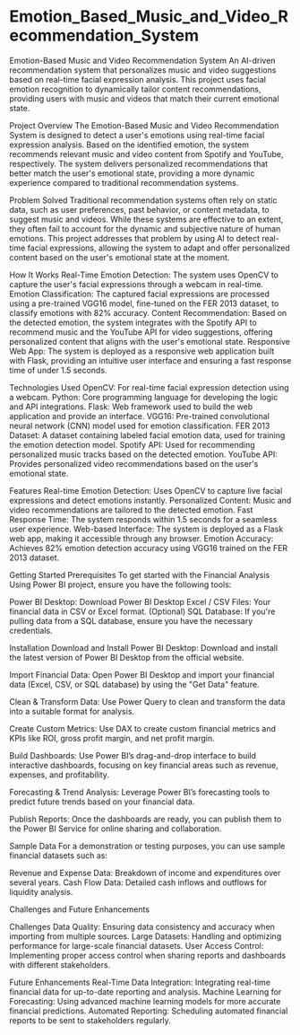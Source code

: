 # Emotion_Based_Music_and_Video_Recommendation_System

Emotion-Based Music and Video Recommendation System
An AI-driven recommendation system that personalizes music and video suggestions based on real-time facial expression analysis. This project uses facial emotion recognition to dynamically tailor content recommendations, providing users with music and videos that match their current emotional state.

Project Overview
The Emotion-Based Music and Video Recommendation System is designed to detect a user's emotions using real-time facial expression analysis. Based on the identified emotion, the system recommends relevant music and video content from Spotify and YouTube, respectively. The system delivers personalized recommendations that better match the user's emotional state, providing a more dynamic experience compared to traditional recommendation systems.

Problem Solved
Traditional recommendation systems often rely on static data, such as user preferences, past behavior, or content metadata, to suggest music and videos. While these systems are effective to an extent, they often fail to account for the dynamic and subjective nature of human emotions. This project addresses that problem by using AI to detect real-time facial expressions, allowing the system to adapt and offer personalized content based on the user's emotional state at the moment.

How It Works
Real-Time Emotion Detection: The system uses OpenCV to capture the user's facial expressions through a webcam in real-time.
Emotion Classification: The captured facial expressions are processed using a pre-trained VGG16 model, fine-tuned on the FER 2013 dataset, to classify emotions with 82% accuracy.
Content Recommendation: Based on the detected emotion, the system integrates with the Spotify API to recommend music and the YouTube API for video suggestions, offering personalized content that aligns with the user's emotional state.
Responsive Web App: The system is deployed as a responsive web application built with Flask, providing an intuitive user interface and ensuring a fast response time of under 1.5 seconds.

Technologies Used
OpenCV: For real-time facial expression detection using a webcam.
Python: Core programming language for developing the logic and API integrations.
Flask: Web framework used to build the web application and provide an interface.
VGG16: Pre-trained convolutional neural network (CNN) model used for emotion classification.
FER 2013 Dataset: A dataset containing labeled facial emotion data, used for training the emotion detection model.
Spotify API: Used for recommending personalized music tracks based on the detected emotion.
YouTube API: Provides personalized video recommendations based on the user's emotional state.

Features
Real-time Emotion Detection: Uses OpenCV to capture live facial expressions and detect emotions instantly.
Personalized Content: Music and video recommendations are tailored to the detected emotion.
Fast Response Time: The system responds within 1.5 seconds for a seamless user experience.
Web-based Interface: The system is deployed as a Flask web app, making it accessible through any browser.
Emotion Accuracy: Achieves 82% emotion detection accuracy using VGG16 trained on the FER 2013 dataset.

Getting Started
Prerequisites
To get started with the Financial Analysis Using Power BI project, ensure you have the following tools:

Power BI Desktop: Download Power BI Desktop
Excel / CSV Files: Your financial data in CSV or Excel format.
(Optional) SQL Database: If you're pulling data from a SQL database, ensure you have the necessary credentials.

Installation
Download and Install Power BI Desktop:
Download and install the latest version of Power BI Desktop from the official website.

Import Financial Data:
Open Power BI Desktop and import your financial data (Excel, CSV, or SQL database) by using the "Get Data" feature.

Clean & Transform Data:
Use Power Query to clean and transform the data into a suitable format for analysis.

Create Custom Metrics:
Use DAX to create custom financial metrics and KPIs like ROI, gross profit margin, and net profit margin.

Build Dashboards:
Use Power BI’s drag-and-drop interface to build interactive dashboards, focusing on key financial areas such as revenue, expenses, and profitability.

Forecasting & Trend Analysis:
Leverage Power BI’s forecasting tools to predict future trends based on your financial data.

Publish Reports:
Once the dashboards are ready, you can publish them to the Power BI Service for online sharing and collaboration.

Sample Data
For a demonstration or testing purposes, you can use sample financial datasets such as:

Revenue and Expense Data: Breakdown of income and expenditures over several years.
Cash Flow Data: Detailed cash inflows and outflows for liquidity analysis.

Challenges and Future Enhancements

Challenges
Data Quality: Ensuring data consistency and accuracy when importing from multiple sources.
Large Datasets: Handling and optimizing performance for large-scale financial datasets.
User Access Control: Implementing proper access control when sharing reports and dashboards with different stakeholders.

Future Enhancements
Real-Time Data Integration: Integrating real-time financial data for up-to-date reporting and analysis.
Machine Learning for Forecasting: Using advanced machine learning models for more accurate financial predictions.
Automated Reporting: Scheduling automated financial reports to be sent to stakeholders regularly.